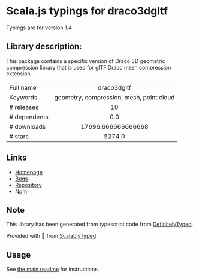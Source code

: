 
# Scala.js typings for draco3dgltf

Typings are for version 1.4

## Library description:
This package contains a specific version of Draco 3D geometric compression library that is used for glTF Draco mesh compression extension.

|                    |                 |
| ------------------ | :-------------: |
| Full name          | draco3dgltf |
| Keywords           | geometry, compression, mesh, point cloud |
| # releases         | 10 |
| # dependents       | 0.0 |
| # downloads        | 17696.666666666668 |
| # stars            | 5274.0 |

## Links
- [Homepage](https://github.com/google/draco#readme)
- [Bugs](https://github.com/google/draco/issues)
- [Repository](https://github.com/google/draco)
- [Npm](https://www.npmjs.com/package/draco3dgltf)
    


## Note
This library has been generated from typescript code from [DefinitelyTyped](https://definitelytyped.org).

Provided with :purple_heart: from [ScalablyTyped](https://github.com/oyvindberg/ScalablyTyped)

## Usage
See [the main readme](../../readme.md) for instructions.



